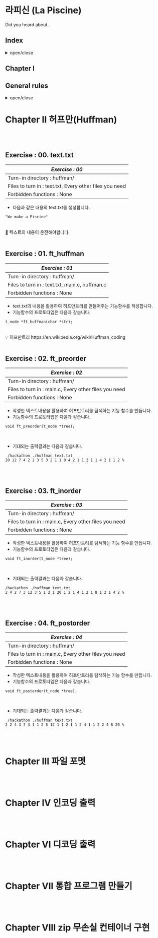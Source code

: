 # 라피신 (La Piscine)
Did you heard about..

## Index
<details>
<summary>open/close</summary>
<div markdown="1">

Chapter   I. General rules<br>
Chapter  II. Foreword<br>
Chapter III. Exercise 00:<br>
Chapter  IV. Exercise 01:<br>
Chapter   V. Exercise 02:<br>
Chapter  VI. Exercise 03:<br>


</div>
</details>

## Chapter I
## General rules

<details>
<summary>open/close</summary>
<div markdown="1">

 ex) 금지된 함수 사용시 0점. . . ..<br>
 ex) 작성한 챕터에대해서 설명할수있어야함.<br>
 ex) C언어를 사용합니다.<br>
 ex) 출력은 라이트 쓰세요<br>
 ex) 메모리릭관리는 철저해야합니다.<br>
 ex) 치팅금지.
 ex) 원피스 보지마세요 . tjung <br>
 
</div>
</details>


# Chapter II 허프만(Huffman)

<br>
<br>

## Exercise : 00. text.txt

|*Exercise : 00*|
|-----------------|
|Turn-in directory : huffman/|
|Files to turn in : text.txt, Every other files you need|
|Forbidden functions : None|

* 다음과 같은 내용의 text.txt를 생성합니다.
```
"We make a Piscine"
```
<br>
🚨 텍스트의 내용이 온전해야합니다.
<br>
<br>

## Exercise : 01. ft_huffman

|*Exercise : 01*|
|-----------------|
|Turn-in directory : huffman/|
|Files to turn in : text.txt, main.c, huffman.c|
|Forbidden functions : None|

* text.txt의 내용을 활용하여 허프만트리를 만들어주는 기능함수를 작성합니다. 
* 기능함수의 프로토타입은 다음과 같습니다.
```
t_node *ft_huffman(char *str);
```
<br>
💡 허프만트리 https://en.wikipedia.org/wiki/Huffman_coding
<br>
<br>

## Exercise : 02. ft_preorder
 
|*Exercise : 02*|
|-----------------|
|Turn-in directory : huffman/|
|Files to turn in : main.c, Every other files you need|
|Forbidden functions : None|

* 작성한 텍스트내용을 활용하여 허프만트리를 탐색하는 기능 함수를 만듭니다.
* 기능함수의 프로토타입은 다음과 같습니다.
```
void ft_preorder(t_node *tree);
```
<br>

* 기대되는 출력결과는 다음과 같습니다.
```
 /hackathon ./huffman text.txt
20 12 7 4 2 2 3 5 3 2 1 1 8 4 2 1 1 2 1 1 4 2 1 1 2 %
```
<br>
<br>

## Exercise : 03. ft_inorder

|*Exercise : 03*|
|-----------------|
|Turn-in directory : huffman/|
|Files to turn in : main.c, Every other files you need|
|Forbidden functions : None|
 
* 작성한 텍스트내용을 활용하여 허프만트리를 탐색하는 기능 함수를 만듭니다.
* 기능함수의 프로토타입은 다음과 같습니다.
```
void ft_inorder(t_node *tree);
```
<br>

* 기대되는 출력결과는 다음과 같습니다.
```
/hackathon ./huffman text.txt
2 4 2 7 3 12 3 5 1 2 1 20 1 2 1 4 1 2 1 8 1 2 1 4 2 %
```

<br>
<br>

## Exercise : 04. ft_postorder
 
|*Exercise : 04*|
|-----------------|
|Turn-in directory : huffman/|
|Files to turn in : main.c, Every other files you need|
|Forbidden functions : None|

* 작성한 텍스트내용을 활용하여 허프만트리를 탐색하는 기능 함수를 만듭니다.
* 기능함수의 프로토타입은 다음과 같습니다.
```
void ft_postorder(t_node *tree);
```
<br>

* 기대되는 출력결과는 다음과 같습니다.
```
 /hackathon ./huffman text.txt
2 2 4 3 7 3 1 1 2 5 12 1 1 2 1 1 2 4 1 1 2 2 4 8 20 %
```
 
<br>
<br>


# Chapter III 파일 포멧

<br>
<br>

# Chapter IV 인코딩 출력

<br>
<br>

# Chapter VI 디코딩 출력

<br>
<br>

# Chapter VII 통합 프로그램 만들기

<br>
<br>

# Chapter VIII zip 무손실 컨테이너 구현

<br>
<br>


